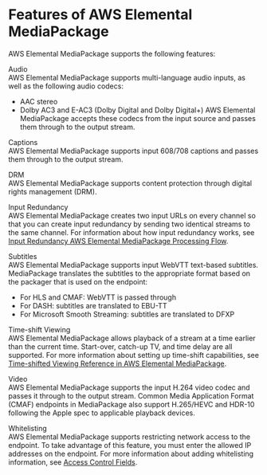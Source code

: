 # Features of AWS Elemental MediaPackage<a name="what-is-features"></a>

AWS Elemental MediaPackage supports the following features:

Audio  
AWS Elemental MediaPackage supports multi\-language audio inputs, as well as the following audio codecs:  
+ AAC stereo
+ Dolby AC3 and E\-AC3 \(Dolby Digital and Dolby Digital\+\)
AWS Elemental MediaPackage accepts these codecs from the input source and passes them through to the output stream\.

Captions  
AWS Elemental MediaPackage supports input 608/708 captions and passes them through to the output stream\.

DRM  
AWS Elemental MediaPackage supports content protection through digital rights management \(DRM\)\.

Input Redundancy  
AWS Elemental MediaPackage creates two input URLs on every channel so that you can create input redundancy by sending two identical streams to the same channel\. For information about how input redundancy works, see [Input Redundancy AWS Elemental MediaPackage Processing Flow](what-is-flow-ir.md)\.

Subtitles  
AWS Elemental MediaPackage supports input WebVTT text\-based subtitles\. MediaPackage translates the subtitles to the appropriate format based on the packager that is used on the endpoint:  
+ For HLS and CMAF: WebVTT is passed through
+ For DASH: subtitles are translated to EBU\-TT
+ For Microsoft Smooth Streaming: subtitles are translated to DFXP

Time\-shift Viewing  
AWS Elemental MediaPackage allows playback of a stream at a time earlier than the current time\. Start\-over, catch\-up TV, and time delay are all supported\. For more information about setting up time\-shift capabilities, see [Time\-shifted Viewing Reference in AWS Elemental MediaPackage](time-shifted.md)\.

Video  
AWS Elemental MediaPackage supports the input H\.264 video codec and passes it through to the output stream\. Common Media Application Format \(CMAF\) endpoints in MediaPackage also support H\.265/HEVC and HDR\-10 following the Apple spec to applicable playback devices\.

Whitelisting  
AWS Elemental MediaPackage supports restricting network access to the endpoint\. To take advantage of this feature, you must enter the allowed IP addresses on the endpoint\. For more information about adding whitelisting information, see [Access Control Fields](endpoints-hls-access-control.md)\.